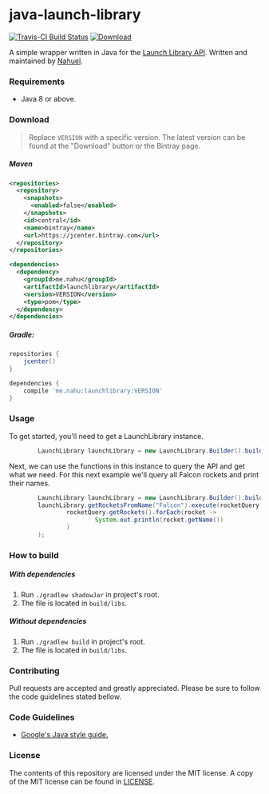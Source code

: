 # java-launch-library

[![Travis-CI Build Status](https://api.travis-ci.org/NahuLD/java-launch-library.svg?branch=master)](https://travis-ci.org/NahuLD/java-launch-library) 
[ ![Download](https://api.bintray.com/packages/nahuld/projects/java-launch-library/images/download.svg) ](https://bintray.com/nahuld/projects/java-launch-library/_latestVersion)

A simple wrapper written in Java for the [Launch Library API](https://launchlibrary.net/). Written and maintained by [Nahuel](https://github.com/NahuLD).

### Requirements
- Java 8 or above.

### Download
> Replace `VERSION` with a specific version. The latest version can be found at
> the "Download" button or the Bintray page.

##### Maven
```xml
<repositories>
  <repository>
    <snapshots>
      <enabled>false</enabled>
    </snapshots>
    <id>central</id>
    <name>bintray</name>
    <url>https://jcenter.bintray.com</url>
  </repository>
</repositories>

<dependencies>
  <dependency>
    <groupId>me.nahu</groupId>
    <artifactId>launchlibrary</artifactId>
    <version>VERSION</version>
    <type>pom</type>
  </dependency>
</dependencies>
```
##### Gradle:
```groovy
repositories {
    jcenter()
}

dependencies {
    compile 'me.nahu:launchlibrary:VERSION'
}
```

### Usage

To get started, you'll need to get a LaunchLibrary instance.
```java
        LaunchLibrary launchLibrary = new LaunchLibrary.Builder().build();
```
Next, we can use the functions in this instance to query the API and get what we need. For this next example we'll query all Falcon rockets and print their names.
```java
        LaunchLibrary launchLibrary = new LaunchLibrary.Builder().build();
        launchLibrary.getRocketsFromName("Falcon").execute(rocketQuery -> 
                rocketQuery.getRockets().forEach(rocket -> 
                        System.out.println(rocket.getName())
                )
        );
```

### How to build

##### With dependencies
1. Run `./gradlew shadowJar` in project's root.
2. The file is located in `build/libs`.
##### Without dependencies
1. Run `./gradlew build` in project's root.
2. The file is located in `build/libs`.

### Contributing
Pull requests are accepted and greatly appreciated. Please be sure to follow the code guidelines stated bellow.

### Code Guidelines
- [Google's Java style guide.](https://google.github.io/styleguide/javaguide.html)

### License
The contents of this repository are licensed under the MIT license. A
copy of the MIT license can be found in [LICENSE](https://github.com/NahuLD/java-launch-library/blob/master/LICENSE).
